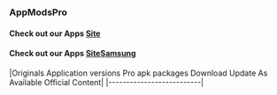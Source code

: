 ### AppModsPro 
#### Check out our Apps [Site](https://github.com/Gustavo112603/seal/releases/tag/Seal)
#### Check out our Apps [SiteSamsung](https://github.com/Gustavo112603/seal/releases/tag/Samsung)

|Originals Application 
 versions Pro
 apk packages
 Download 
 Update As Available 
 Official Content|
|--------------------------|







